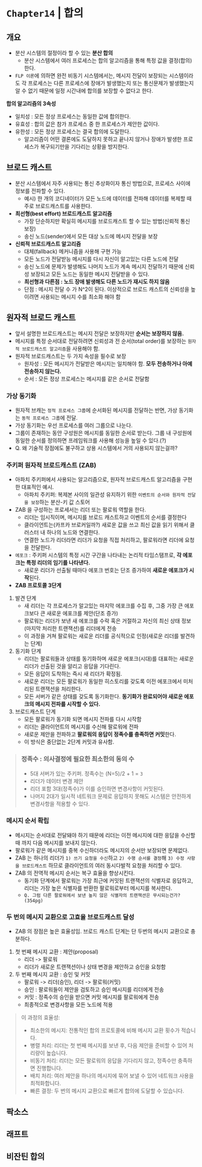 # **`Chapter14` | 합의**

## 개요

- 분산 시스템의 절정이라 할 수 있는 **분산 합의**
  - 분산 시스템에서 여러 프로세스는 합의 알고리즘을 통해 특정 값을 결정(합의)한다.
- `FLP 이론`에 의하면 완전 비동기 시스템에서는, 메시지 전달이 보장되는 시스템이라도 각 프로세스는 다른 프로세스에 장애가 발생했는지 또는 통신문제가 발생했는지 알 수 없기 때문에 일정 시간내에 합의를 보장할 수 없다고 한다.

**합의 알고리즘의 3속성**
- 일치성 : 모든 정상 프로세스는 동일한 값에 합의한다.
- 유효성 : 합의 값은 참가 프로세스 중 한 프로세스가 제안한 값이다.
- 유한성 : 모든 정상 프로세스는 결국 합의에 도달한다.
  - 알고리즘이 어떤 결론에도 도달하지 못하고 끝나지 않거나 장애가 발생한 프로세스가 복구되기만을 기다리는 상황을 방지한다.

## 브로드 캐스트
- 분산 시스템에서 자주 사용되는 통신 추상화이자 통신 방법으로, 프로세스 사이에 정보를 전파할 수 있다.
  - 예시) 한 개의 코디네이터가 모든 노드에 데이터를 전파해 데이터를 복제할 때 주로 브로드캐스트를 사용한다.
- **최선형(best effort) 브로드캐스트 알고리즘**
  - 가장 단순하지만 확실히 메시지를 브로드캐스트 할 수 있는 방법(신뢰적 통신 보장)
  - 송신 노드(sender)에서 모든 대상 노드에 메시지 전달을 보장
- **신뢰적 브로드캐스트 알고리즘**
  - 대체(fallback) 메커니즘을 사용해 구현 가능
  - 모든 노드가 전달받능 메시지를 다시 자신이 알고있는 다른 노드에 전달
  - 송신 노드에 문제가 발생해도 나머지 노드가 계속 메시지 전달하기 때문에 신뢰성 보장되고 모든 노드는 동일한 메시지 전달받을 수 있다.
  - **최선형과 다른점 : 노드 장애 발생해도 다른 노드가 재시도 하지 않음**
  - 단점 : 메시지 전달 수 가 N^2이 된다. 이상적으로 브로드 캐스트의 신뢰성을 높이려면 사용되는 메시지 수를 최소화 해야 함

## 원자적 브로드 캐스트
- 앞서 설명한 브로드캐스트는 메시지 전달은 보장하지만 **순서는 보장하지 않음.**
- 메시지를 특정 순서대로 전달하려면 신뢰성과 전 순서(total order)를 보장하는 `원자적 브로드캐스트 알고리즘`을 사용해야 함.
- 원자적 브로드캐스트는 두 가지 속성을 필수로 보장
  - 원자성 : 모든 메시지가 전달받은 메시지는 일치해야 함. **모두 전송하거나 아예 전송하지 않는다.**
  - 순서 : 모든 정상 프로세스는 메시지를 같은 순서로 전달함

### 가상 동기화
- 원자적 브캐는 `정적 프로세스 그룹`에 순서화된 메시지를 전달하는 반면, 가상 동기화는 `동적 프로세스 그룹`에 전달.
- 가상 동기화는 우선 프로세스를 여러 그룹으로 나눈다.
- 그룹이 존재하는 동안 구성원은 메시지를 동일한 순서로 받는다. 그룹 내 구성원에 동일한 순서를 정의하면 프레임워크를 사용해 성능을 높일 수 있다.(?)
- Q. 왜 기술적 장점에도 불구하고 상용 시스템에서 거의 사용되지 않는걸까?

### 주키퍼 원자적 브로드캐스트 (ZAB)
- 아파치 주키퍼에서 사용되는 알고리즘으로, 원자적 브로드캐스트 알고리즘을 구현한 대표적인 예시.
  - 아파치 주키퍼: 복제본 사이의 일관성 유지하기 위한 `이벤트의 순서와 원자적 전달을 보장`하는 분산-키 값 스토어
- ZAB 을 구성하는 프로세서는 리더 또는 팔로워 역할을 한다.
  - 리더는 임시직이며, 메시지를 브로드 캐스트하고 이벤트의 순서를 결정한다
  - 클라이언트는(카프카 브로커일까?) 새로운 값을 쓰고 최신 값을 읽기 위해서 클러스터 내 하나의 노드와 연결한다.
  - 연결한 노드가 리더라면 리더가 요청을 직접 처리하고, 팔로워라면 리더에 요청을 전달한다.
- `에포크` : 주키퍼 시스템의 특정 시간 구간을 나타내는 논리적 타임스탬프로, **각 에포크는 특정 리더의 임기를 나타낸다.**
  - 새로운 리더가 선출될 때마다 에포크 번호는 단조 증가하여 **새로운 에포크가 시작**된다.
- **ZAB 프로토콜 3단계**
1. 발견 단계
   - 새 리더는 각 프로세스가 알고있는 마지막 에포크를 수집 후, 그중 가장 큰 에포크보다 큰 새로운 에포크를 제안(단조 증가)
   - 팔로워는 리더가 보낸 새 에포크를 수락 혹은 거절하고 자신의 최신 상태 정보(마지막 처리한 트랜잭션)를 리더에게 전송
   - 이 과정을 거쳐 팔로워는 새로운 리더를 공식적으로 인정(새로운 리더를 발견하는 단계)
2. 동기화 단계
   - 리더는 팔로워들과 상태를 동기화하며 새로운 에포크(시대)를 대표하는 새로운 리더가 선출된 것을 알리고 응답을 기다린다.
   - 모든 응답이 도착하는 즉시 새 리더가 확정됨.
   - 새로운 리더는 모든 팔로워가 동일한 히스토리를 갖도록 이전 에포크에서 미처리된 트랜잭션을 처리한다.
   - 모든 서버가 같은 상태를 갖도록 동기화한다. **동기화가 완료되어야 새로운 에포크의 메시지 전파를 시작할 수 있다.**
3. 브로드캐스트 단계
   - 모든 팔로워가 동기화 되면 메시지 전파를 다시 시작함
   - 리더는 클라이언트의 메시지를 수신해 팔로워에 전파
   - 새로운 제안을 전파하고 **팔로워의 응답이 정족수를 충족하면 커밋**한다.
   - 이 방식은 중단없는 2단계 커밋과 유사함.
> ### 정족수 : 의사결정에 필요한 최소한의 동의 수
> - 5대 서버가 있는 주키퍼. 정족수는 (N=5)/2 + 1 = `3`
> - 리더가 데이터 변경 제안
> - 리더 포함 3대(정족수)가 이를 승인하면 변경사항이 커밋된다.
> - 나머지 2대가 일시적 네트워크 문제로 응답하지 못해도 시스템은 안전하게 변경사항을 적용할 수 있다.

### 메시지 순서 확립
- 메시지는 순서대로 전달돼야 하기 때문에 리더는 이전 메시지에 대한 응답을 수신할 때 까지 다음 메시지를 보내지 않는다.
- 팔로워가 같은 메시지를 중복 수신하더라도 메시지의 순서만 보장되면 문제없다.
- ZAB 는 하나의 리더가 `1) 쓰기 요청을 수신`하고 `2) 수행 순서를 결정`해  `3) 수정 사항을 브로드캐스트` 하므로 클라이언트의 여러 동시다발적 요청을 처리할 수 있다.
- ZAB 의 전역적 메시지 순서는 복구 효율을 향상시킨다.
  - 동기화 단계에서 팔로워는 가장 최근에 커밋된 트랜잭션의 식별자로 응답하고, 리더는 가장 높은 식별자를 반환한 팔로워로부터 메시지를 복사한다.
  - `Q. 그럼 다른 팔로워에서 보낸 높지 않은 식별자의 트랜잭션은 무시되는건가? (354pg)`

### 두 번의 메시지 교환으로 고효율 브로드캐스트 달성
- ZAB 의 장점은 높은 효율성임. 브로드 캐스트 단계는 단 두번의 메시지 교환으로 충분하다.
1. 첫 번째 메시지 교환 : 제안(proposal)
   - 리더 -> 팔로워
   - 리더가 새로운 트랜잭션이나 상태 변경을 제안하고 승인을 요청함
2. 두 번째 메시지 교환 : 승인 및 커밋
   - 팔로워 -> 리더(승인), 리더 -> 팔로워(커밋)
   - 승인 : 팔로워들이 제안을 검토하고 승인 메시지를 리더에게 전송
   - 커밋 : 정족수의 승인을 받으면 커밋 메시지를 팔로워에게 전송
   - 최종적으로 변경사항을 모든 노드에 적용
  > 이 과정의 효율성:
  > - 최소한의 메시지: 전통적인 합의 프로토콜에 비해 메시지 교환 횟수가 적습니다. 
  > - 병렬 처리: 리더는 첫 번째 메시지를 보낸 후, 다음 제안을 준비할 수 있어 처리량이 높습니다. 
  > - 비동기 처리: 리더는 모든 팔로워의 응답을 기다리지 않고, 정족수만 충족하면 진행합니다. 
  > - 배치 처리: 여러 제안을 하나의 메시지에 묶어 보낼 수 있어 네트워크 사용을 최적화합니다. 
  > - 빠른 결정: 두 번의 메시지 교환으로 빠르게 합의에 도달할 수 있습니다.
  


## 팍소스
## 래프트
## 비잔틴 합의

